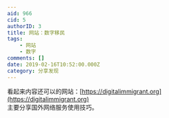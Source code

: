 ```yaml
---
aid: 966
cid: 5
authorID: 3
title: 网站：数字移民
tags:
    - 网站
    - 数字
comments: []
date: 2019-02-16T10:52:00.000Z
category: 分享发现
---
```


看起来内容还可以的网站：[https://digitalimmigrant.org](https://digitalimmigrant.org)  
主要分享国外网络服务使用技巧。
